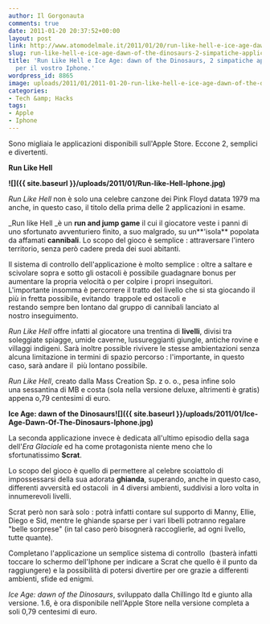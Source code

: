 ```yaml
---
author: Il Gorgonauta
comments: true
date: 2011-01-20 20:37:52+00:00
layout: post
link: http://www.atomodelmale.it/2011/01/20/run-like-hell-e-ice-age-dawn-of-the-dinosaurs-2-simpatiche-applicazioni-per-il-vostro-iphone/
slug: run-like-hell-e-ice-age-dawn-of-the-dinosaurs-2-simpatiche-applicazioni-per-il-vostro-iphone
title: 'Run Like Hell e Ice Age: dawn of the Dinosaurs, 2 simpatiche applicazioni
  per il vostro Iphone.'
wordpress_id: 8865
image: uploads/2011/01/2011-01-20-run-like-hell-e-ice-age-dawn-of-the-dinosaurs-2-simpatiche-applicazioni-per-il-vostro-iphone.jpg
categories:
- Tech &amp; Hacks
tags:
- Apple
- Iphone
---
```


Sono migliaia le applicazioni disponibili sull'Apple Store. Eccone 2, semplici e divertenti.

**Run Like Hell**

**![]({{ site.baseurl }}/uploads/2011/01/Run-like-Hell-Iphone.jpg)**

_Run Like Hell_ non è solo una celebre canzone dei Pink Floyd datata 1979 ma anche, in questo caso, il titolo della prima delle 2 applicazioni in esame.

_Run like Hell _è un **run and jump game** il cui il giocatore veste i panni di uno sfortunato avventuriero finito, a suo malgrado, su un**'isola** popolata da affamati **cannibali**. Lo scopo del gioco è semplice : attraversare l'intero territorio, senza però cadere preda dei suoi abitanti.

Il sistema di controllo dell'applicazione è molto semplice : oltre a saltare e scivolare sopra e sotto gli ostacoli è possibile guadagnare bonus per aumentare la propria velocità o per colpire i propri inseguitori. L'importante insomma è percorrere il tratto del livello che si sta giocando il più in fretta possibile, evitando  trappole ed ostacoli e restando sempre ben lontano dal gruppo di cannibali lanciato al nostro inseguimento.

_Run Like Hell_ offre infatti al giocatore una trentina di **livelli**, divisi tra soleggiate spiagge, umide caverne, lussureggianti giungle, antiche rovine e villaggi indigeni. Sarà inoltre possible rivivere le stesse ambientazioni senza alcuna limitazione in termini di spazio percorso : l'importante, in questo caso, sarà andare il  più lontano possibile.

_Run Like Hell_, creato dalla Mass Creation Sp. z o. o., pesa infine solo una sessantina di MB e costa (sola nella versione deluxe, altrimenti è gratis) appena o,79 centesimi di euro.

**Ice Age: dawn of the Dinosaurs![]({{ site.baseurl }}/uploads/2011/01/Ice-Age-Dawn-Of-The-Dinosaurs-Iphone.jpg)**

La seconda applicazione invece è dedicata all'ultimo episodio della saga dell'_Era Glaciale_ ed ha come protagonista niente meno che lo sfortunatissimo **Scrat**.

Lo scopo del gioco è quello di permettere al celebre scoiattolo di impossessarsi della sua adorata **ghianda**, superando, anche in questo caso, differenti avversità ed ostacoli  in 4 diversi ambienti, suddivisi a loro volta in innumerevoli livelli.

Scrat però non sarà solo : potrà infatti contare sul supporto di Manny, Ellie, Diego e Sid, mentre le ghiande sparse per i vari libelli potranno regalare "belle sorprese" (in tal caso però bisognerà raccoglierle, ad ogni livello, tutte quante).

Completano l'applicazione un semplice sistema di controllo  (basterà infatti toccare lo schermo dell'Iphone per indicare a Scrat che quello è il punto da raggiungere) e la possibilità di potersi divertire per ore grazie a differenti ambienti, sfide ed enigmi.

_Ice Age: dawn of the Dinosaurs_, sviluppato dalla Chillingo ltd e giunto alla versione. 1.6, è ora disponibile nell'Apple Store nella versione completa a soli 0,79 centesimi di euro.

